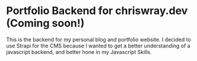 # Portfolio Backend for chriswray.dev (Coming soon!)

This is the backend for my personal blog and portfolio website. I decided to use Strapi for the CMS because I wanted to get a better understanding of a javascript backend, and better hone in my Javascript Skills.
